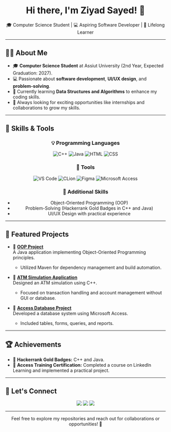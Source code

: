 <h1 align="center">Hi there, I'm Ziyad Sayed! 👋</h1>
<p align="center">
🎓 Computer Science Student | 💻 Aspiring Software Developer | 🌱 Lifelong Learner
</p>

---

## 👨‍💻 About Me
- 🎓 **Computer Science Student** at Assiut University (2nd Year, Expected Graduation: 2027).
- 💻 Passionate about **software development**, **UI/UX design**, and **problem-solving**.
- 🌱 Currently learning **Data Structures and Algorithms** to enhance my coding skills.
- 🎯 Always looking for exciting opportunities like internships and collaborations to grow my skills.

---

## 🚀 Skills & Tools
<div align="center">
  
### 💡 Programming Languages  
![C++](https://img.shields.io/badge/C++-00599C?style=for-the-badge&logo=cplusplus&logoColor=white)
![Java](https://img.shields.io/badge/Java-007396?style=for-the-badge&logo=java&logoColor=white)
![HTML](https://img.shields.io/badge/HTML-E34F26?style=for-the-badge&logo=html5&logoColor=white)
![CSS](https://img.shields.io/badge/CSS-1572B6?style=for-the-badge&logo=css3&logoColor=white)

### 🔧 Tools  
![VS Code](https://img.shields.io/badge/VS%20Code-007ACC?style=for-the-badge&logo=visual-studio-code&logoColor=white)
![CLion](https://img.shields.io/badge/CLion-000000?style=for-the-badge&logo=clion&logoColor=white)
![Figma](https://img.shields.io/badge/Figma-F24E1E?style=for-the-badge&logo=figma&logoColor=white)
![Microsoft Access](https://img.shields.io/badge/Microsoft%20Access-A4373A?style=for-the-badge&logo=microsoft-access&logoColor=white)

### 🧠 Additional Skills  
- Object-Oriented Programming (OOP)  
- Problem-Solving (Hackerrank Gold Badges in C++ and Java)  
- UI/UX Design with practical experience  
</div>

---

## 📂 Featured Projects
- 📌 **[OOP Project](https://github.com/Ziyad-000/My-Work-Space/tree/main/OOPProject)**  
  A Java application implementing Object-Oriented Programming principles.  
  - Utilized Maven for dependency management and build automation.  

- 📌 **[ATM Simulation Application](https://github.com/Ziyad-000/My-Work-Space)**  
  Designed an ATM simulation using C++.  
  - Focused on transaction handling and account management without GUI or database.

- 📌 **[Access Database Project](https://github.com/Ziyad-000/My-Work-Space/tree/main/Two-Trees%20-%20Access%20pr)**  
  Developed a database system using Microsoft Access.  
  - Included tables, forms, queries, and reports.

---

## 🏆 Achievements
- 🥇 **Hackerrank Gold Badges:** C++ and Java.  
- 📜 **Access Training Certification:** Completed a course on LinkedIn Learning and implemented a practical project.

---

## 🤝 Let's Connect
<p align="center">
<a href="mailto:ziyad.sayed.cs@gmail.com"><img src="https://img.shields.io/badge/Email-D14836?style=for-the-badge&logo=gmail&logoColor=white"></a>
<a href="https://github.com/Ziyad-000"><img src="https://img.shields.io/badge/GitHub-181717?style=for-the-badge&logo=github&logoColor=white"></a>
<a href="https://www.linkedin.com/in/ziyad-sayed/"><img src="https://img.shields.io/badge/LinkedIn-0077B5?style=for-the-badge&logo=linkedin&logoColor=white"></a> 
</p>

---

<p align="center">Feel free to explore my repositories and reach out for collaborations or opportunities! 🚀</p>

